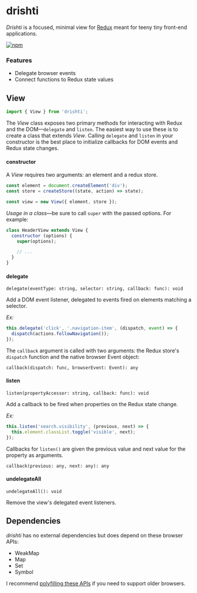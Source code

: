 # drishti

*Drishti* is a focused, minimal view for [Redux](https://github.com/reactjs/redux) meant for teeny tiny front-end applications.

[![npm](https://img.shields.io/npm/v/drishti.svg?style=flat-square)](https://www.npmjs.com/package/drishti)

### Features

- Delegate browser events
- Connect functions to Redux state values

## View

```js
import { View } from 'drishti';
```

The *View* class exposes two primary methods for interacting with Redux and the DOM—`delegate` and `listen`. The easiest way to use these is to create a class that extends *View*. Calling `delegate` and `listen` in your constructor is the best place to initialize callbacks for DOM events and Redux state changes.

#### constructor

A *View* requires two arguments: an element and a redux store.

```js
const element = document.createElement('div');
const store = createStore((state, action) => state);

const view = new View({ element, store });
```

*Usage in a class*—be sure to call `super` with the passed options. For example:

```js
class HeaderView extends View {
  constructor (options) {
    super(options);

    // ...
  }
}
```

#### delegate

`delegate(eventType: string, selector: string, callback: func): void`

Add a DOM event listener, delegated to events fired on elements matching a selector.

*Ex:*

```js
this.delegate('click', '.navigation-item', (dispatch, event) => {
  dispatch(actions.followNavigation());
});
```

The `callback` argument is called with two arguments: the Redux store's `dispatch` function and the native browser Event object:

`callback(dispatch: func, browserEvent: Event): any`

#### listen

`listen(propertyAccessor: string, callback: func): void`

Add a callback to be fired when properties on the Redux state change.

*Ex:*

```js
this.listen('search.visibility', (previous, next) => {
  this.element.classList.toggle('visible', next);
});
```

Callbacks for `listen()` are given the previous value and next value for the property as arguments.

`callback(previous: any, next: any): any`

#### undelegateAll

`undelegateAll(): void`

Remove the view's delegated event listeners.

## Dependencies

*drishti* has no external dependencies but does depend on these browser APIs:

- WeakMap
- Map
- Set
- Symbol

I recommend [polyfilling these APIs](https://github.com/zloirock/core-js) if you need to support older browsers.